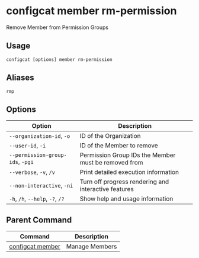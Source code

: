 # configcat member rm-permission
Remove Member from Permission Groups
## Usage
```
configcat [options] member rm-permission
```
## Aliases
`rmp`
## Options
| Option | Description |
| ------ | ----------- |
| `--organization-id`, `-o` | ID of the Organization |
| `--user-id`, `-i` | ID of the Member to remove |
| `--permission-group-ids`, `-pgi` | Permission Group IDs the Member must be removed from |
| `--verbose`, `-v`, `/v` | Print detailed execution information |
| `--non-interactive`, `-ni` | Turn off progress rendering and interactive features |
| `-h`, `/h`, `--help`, `-?`, `/?` | Show help and usage information |
## Parent Command
| Command | Description |
| ------ | ----------- |
| [configcat member](configcat-member.md) | Manage Members |
